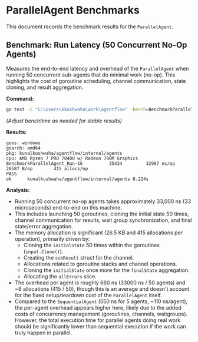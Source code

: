# ParallelAgent Benchmarks

This document records the benchmark results for the `ParallelAgent`.

## Benchmark: Run Latency (50 Concurrent No-Op Agents)

Measures the end-to-end latency and overhead of the `ParallelAgent` when running 50 concurrent sub-agents that do minimal work (no-op). This highlights the cost of goroutine scheduling, channel communication, state cloning, and result aggregation.

**Command:**

```bash
go test -C "C:\Users\kkushwaha\work\agentflow" -bench=BenchmarkParallelAgent_Run -benchmem -run=^$ ./internal/agents -benchtime=3s
```
*(Adjust benchtime as needed for stable results)*

**Results:**

```
goos: windows
goarch: amd64
pkg: kunalkushwaha/agentflow/internal/agents
cpu: AMD Ryzen 7 PRO 7840U w/ Radeon 780M Graphics
BenchmarkParallelAgent_Run-16    	   35434	     32987 ns/op	   26587 B/op	     415 allocs/op
PASS
ok  	kunalkushwaha/agentflow/internal/agents	8.224s
```

**Analysis:**

*   Running 50 concurrent no-op agents takes approximately 33,000 ns (33 microseconds) end-to-end on this machine.
*   This includes launching 50 goroutines, cloning the initial state 50 times, channel communication for results, wait group synchronization, and final state/error aggregation.
*   The memory allocation is significant (26.5 KB and 415 allocations per operation), primarily driven by:
    *   Cloning the `initialState` 50 times within the goroutines (`input.Clone()`).
    *   Creating the `subResult` struct for the channel.
    *   Allocations related to goroutine stacks and channel operations.
    *   Cloning the `initialState` once more for the `finalState` aggregation.
    *   Allocating the `allErrors` slice.
*   The overhead per agent is roughly 660 ns (33000 ns / 50 agents) and ~8 allocations (415 / 50), though this is an average and doesn't account for the fixed setup/teardown cost of the `ParallelAgent` itself.
*   Compared to the `SequentialAgent` (550 ns for 5 agents, ~110 ns/agent), the per-agent overhead appears higher here, likely due to the added costs of concurrency management (goroutines, channels, waitgroups). However, the total execution time for parallel agents doing real work should be significantly lower than sequential execution if the work can truly happen in parallel.